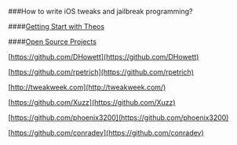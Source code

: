###How to write iOS tweaks and jailbreak programming?

####[Getting Start with Theos](http://iphonedevwiki.net/index.php/Getting_Started)

####[Open Source Projects](http://iphonedevwiki.net/index.php/Open_Source_Projects)

[https://github.com/DHowett](https://github.com/DHowett)  

[https://github.com/rpetrich](https://github.com/rpetrich)

[http://tweakweek.com](http://tweakweek.com/)

[https://github.com/Xuzz](https://github.com/Xuzz)

[https://github.com/phoenix3200](https://github.com/phoenix3200)

[https://github.com/conradev](https://github.com/conradev)

